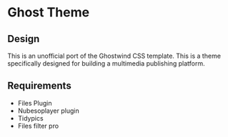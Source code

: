 Ghost Theme
=============

Design
------

This is an unofficial port of the Ghostwind CSS template. This is a theme specifically designed for building a multimedia publishing platform.

Requirements
------------

* Files Plugin
* Nubesoplayer plugin
* Tidypics
* Files filter pro
